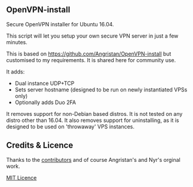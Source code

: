 ## OpenVPN-install
Secure OpenVPN installer for Ubuntu 16.04.

This script will let you setup your own secure VPN server in just a few minutes.

This is based on https://github.com/Angristan/OpenVPN-install but customised to my requirements.  It is shared here for community use.

It adds:

* Dual instance UDP+TCP
* Sets server hostname (designed to be run on newly instantiated VPSs only)
* Optionally adds Duo 2FA

It removes support for non-Debian based distros.  It is not tested on any distro other than 16.04.  It also removes support for uninstalling, as it is designed to be used on 'throwaway' VPS instances.

## Credits & Licence

Thanks to the [contributors](https://github.com/Angristan/OpenVPN-install/graphs/contributors) and of course Angristan's and Nyr's orginal work.

[MIT Licence](https://raw.githubusercontent.com/Angristan/openvpn-install/master/LICENSE)
